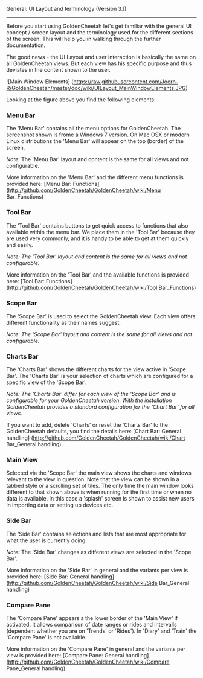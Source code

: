 General: UI Layout and terminology (Version 3.1)
***
Before you start using GoldenCheetah let's get familiar with the general UI concept / screen layout and the terminology used for the different sections of the screen. This will help you in walking through the further documentation.

The good news - the UI Layout and user interaction is basically the same on all GoldenCheetah views. But each view has his specific purpose and thus deviates in the content shown to the user.

![Main Window Elements] (https://raw.githubusercontent.com/Joern-R/GoldenCheetah/master/doc/wiki/UILayout_MainWindowElements.JPG)

Looking at the figure above you find the following elements:

### Menu Bar 
The 'Menu Bar' contains all the menu options for GoldenCheetah. The screenshot shown is frome a Windows 7 version. On Mac OSX or modern Linux distributions the 'Menu Bar' will appear on the top (border) of the screen. 

_Note:_ The 'Menu Bar' layout and content is the same for all views and not configurable.

More information on the 'Menu Bar' and the different menu functions is provided here: [Menu Bar: Functions] (http://github.com/GoldenCheetah/GoldenCheetah/wiki/Menu Bar_Functions)

### Tool Bar 
The 'Tool Bar' contains buttons to get quick access to functions that also available within the menu bar. We place them in the 'Tool Bar' because they are used very commonly, and it is handy to be able to get at them quickly and easily.

_Note: The 'Tool Bar' layout and content is the same for all views and not configurable._

More information on the 'Tool Bar' and the available functions is provided here: [Tool Bar: Functions] (http://github.com/GoldenCheetah/GoldenCheetah/wiki/Tool Bar_Functions)

### Scope Bar
The 'Scope Bar' is used to select the GoldenCheetah view. Each view offers different functionality as their names suggest. 

_Note: The 'Scope Bar' layout and content is the same for all views and not configurable._

### Charts Bar
The 'Charts Bar' shows the different charts for the view active in 'Scope Bar'. The 'Charts Bar' is your selection of charts which are configured for a specific view of the 'Scope Bar'. 

_Note: The 'Charts Bar' differ for each view of the 'Scope Bar' and is configurable for your GoldenCheetah version. With the installation GoldenCheetah provides a standard configuration for the 'Chart Bar' for all views._

If you want to add, delete 'Charts' or reset the 'Charts Bar' to the GoldenCheetah defaults, you find the details here: [Chart Bar: General handling] (http://github.com/GoldenCheetah/GoldenCheetah/wiki/Chart Bar_General handling)

### Main View 
Selected via the 'Scope Bar' the main view shows the charts and windows relevant to the view in question. Note that the view can be shown in a tabbed style or a scrolling set of tiles. The only time the main window looks different to that shown above is when running for the first time or when no data is available. In this case a 'splash' screen is shown to assist new users in importing data or setting up devices etc.

### Side Bar 
The 'Side Bar' contains selections and lists that are most appropriate for what the user is currently doing. 

_Note:_ The 'Side Bar' changes as different views are selected in the 'Scope Bar'. 

More information on the 'Side Bar' in general and the variants per view is provided here: [Side Bar: General handling] (http://github.com/GoldenCheetah/GoldenCheetah/wiki/Side Bar_General handling)

### Compare Pane

The 'Compare Pane' appears a the lower border of the 'Main View' if activated. It allows comparison of date ranges or rides and intervalls (dependent whether you are on 'Trends' or 'Rides'). In 'Diary' and 'Train' the 'Compare Pane' is not available.

More information on the 'Compare Pane' in general and the variants per view is provided here: [Compare Pane: General handling] (http://github.com/GoldenCheetah/GoldenCheetah/wiki/Compare Pane_General handling)
